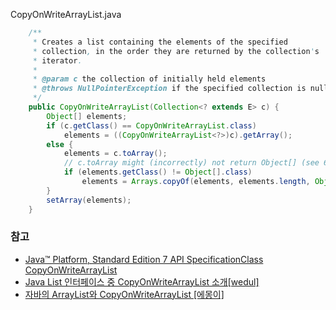 CopyOnWriteArrayList.java
```java
    /**
     * Creates a list containing the elements of the specified
     * collection, in the order they are returned by the collection's
     * iterator.
     *
     * @param c the collection of initially held elements
     * @throws NullPointerException if the specified collection is null
     */
    public CopyOnWriteArrayList(Collection<? extends E> c) {
        Object[] elements;
        if (c.getClass() == CopyOnWriteArrayList.class)
            elements = ((CopyOnWriteArrayList<?>)c).getArray();
        else {
            elements = c.toArray();
            // c.toArray might (incorrectly) not return Object[] (see 6260652)
            if (elements.getClass() != Object[].class)
                elements = Arrays.copyOf(elements, elements.length, Object[].class);
        }
        setArray(elements);
    }
```

### 참고
- [Java™ Platform, Standard Edition 7
API SpecificationClass CopyOnWriteArrayList<E>](https://docs.oracle.com/javase/7/docs/api/java/util/concurrent/CopyOnWriteArrayList.html)
- [Java List 인터페이스 중 CopyOnWriteArrayList 소개[wedul]](https://wedul.site/350)
- [자바의 ArrayList와 CopyOnWriteArrayList [에몽이]](https://emong.tistory.com/206)
